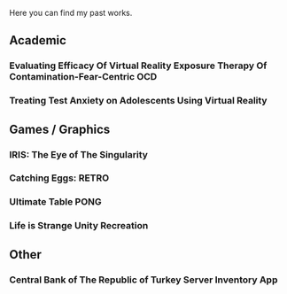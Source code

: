 Here you can find my past works.

## Academic

### Evaluating Efficacy Of Virtual Reality Exposure Therapy Of Contamination-Fear-Centric OCD
### Treating Test Anxiety on Adolescents Using Virtual Reality

## Games / Graphics

### IRIS: The Eye of The Singularity
### Catching Eggs: RETRO
### Ultimate Table PONG
### Life is Strange Unity Recreation

## Other

### Central Bank of The Republic of Turkey Server Inventory App
